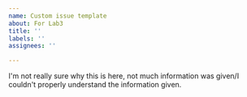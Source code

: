 ```yaml
---
name: Custom issue template
about: For Lab3
title: ''
labels: ''
assignees: ''

---
```


I'm not really sure why this is here, not much information was given/I couldn't properly understand the information given.
